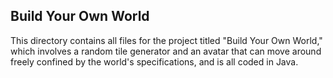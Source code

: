 ## Build Your Own World

This directory contains all files for the project titled "Build Your Own World," which involves a random tile generator and an avatar that can move around freely confined by the world's specifications, and is all coded in Java.